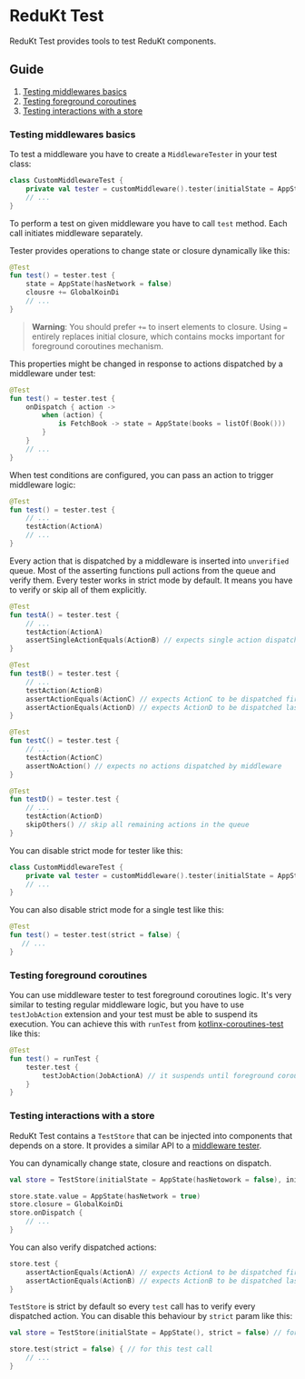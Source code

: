 # ReduKt Test

ReduKt Test provides tools to test ReduKt components.

## Guide

1. [Testing middlewares basics](#testing-middlewares-basics)
2. [Testing foreground coroutines](#testing-foreground-coroutines)
3. [Testing interactions with a store](#testing-interactions-with-a-store)


### Testing middlewares basics

To test a middleware you have to create a `MiddlewareTester` in your test class:

```kotlin
class CustomMiddlewareTest {
    private val tester = customMiddleware().tester(initialState = AppState(), initialClosure = EmptyDispatchClosure)
    // ...
}
```

To perform a test on given middleware you have to call `test` method. Each call initiates middleware separately.

Tester provides operations to change state or closure dynamically like this:

```kotlin
@Test
fun test() = tester.test {
    state = AppState(hasNetwork = false)
    clousre += GlobalKoinDi
    // ...
}
```

> **Warning**: You should prefer `+=` to insert elements to closure.
> Using `=` entirely replaces initial closure, which contains mocks important for foreground coroutines mechanism.

This properties might be changed in response to actions dispatched by a middleware under test:

```kotlin
@Test
fun test() = tester.test {
    onDispatch { action ->
        when (action) {
            is FetchBook -> state = AppState(books = listOf(Book()))
        }
    }
    // ...
}
```

When test conditions are configured, you can pass an action to trigger middleware logic:

```kotlin
@Test
fun test() = tester.test {
    // ...
    testAction(ActionA)
    // ...
}
```

Every action that is dispatched by a middleware is inserted into `unverified` queue. 
Most of the asserting functions pull actions from the queue and verify them.
Every tester works in strict mode by default. It means you have to verify or skip all of them explicitly.

```kotlin
@Test
fun testA() = tester.test {
    // ...
    testAction(ActionA)
    assertSingleActionEquals(ActionB) // expects single action dispatched by middleware under test
}

@Test
fun testB() = tester.test {
    // ...
    testAction(ActionB)
    assertActionEquals(ActionC) // expects ActionC to be dispatched first by middleware under test
    assertActionEquals(ActionD) // expects ActionD to be dispatched last by middleware under test
}

@Test
fun testC() = tester.test {
    // ...
    testAction(ActionC)
    assertNoAction() // expects no actions dispatched by middleware
}

@Test
fun testD() = tester.test {
    // ...
    testAction(ActionD)
    skipOthers() // skip all remaining actions in the queue
}
```

You can disable strict mode for tester like this:

```kotlin
class CustomMiddlewareTest {
    private val tester = customMiddleware().tester(initialState = AppState(), strict = false)
    // ...
}
```

You can also disable strict mode for a single test like this:

```kotlin
@Test
fun test() = tester.test(strict = false) {
   // ...
}
```

### Testing foreground coroutines

You can use middleware tester to test foreground coroutines logic. 
It's very similar to testing regular middleware logic, but you have to use `testJobAction` extension and 
your test must be able to suspend its execution. You can achieve this with `runTest` from 
[kotlinx-coroutines-test](https://github.com/Kotlin/kotlinx.coroutines/blob/master/kotlinx-coroutines-test) like this:

```kotlin
@Test
fun test() = runTest {
    tester.test {
        testJobAction(JobActionA) // it suspends until foreground coroutine completes
    }
}
```

### Testing interactions with a store

ReduKt Test contains a `TestStore` that can be injected into components that depends on a store.
It provides a similar API to a [middleware tester](#testing-middlewares-basics). 

You can dynamically change state,
closure and reactions on dispatch.

```kotlin
val store = TestStore(initialState = AppState(hasNetowork = false), initialClosure = EmptyDispatchClosure)

store.state.value = AppState(hasNetwork = true)
store.closure = GlobalKoinDi
store.onDispatch {
    // ...
}
```

You can also verify dispatched actions:

```kotlin
store.test {
    assertActionEquals(ActionA) // expects ActionA to be dispatched first with this store
    assertActionEquals(ActionB) // expects ActionB to be dispatched last with this store
}
```

`TestStore` is strict by default so every `test` call has to verify every dispatched action. You can disable this behaviour
by `strict` param like this:

```kotlin
val store = TestStore(initialState = AppState(), strict = false) // for every test call

store.test(strict = false) { // for this test call
    // ... 
}
```